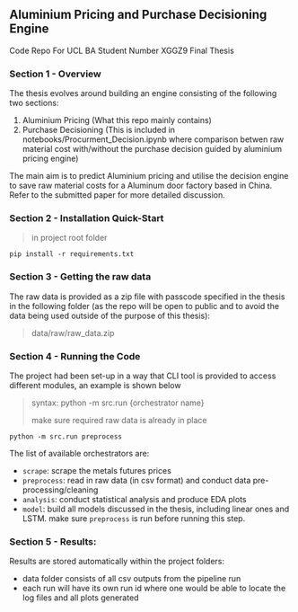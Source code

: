 ## Aluminium Pricing and Purchase Decisioning Engine

Code Repo For UCL BA Student Number XGGZ9 Final Thesis

### Section 1 - Overview

The thesis evolves around building an engine consisting of the following two sections:

1. Aluminium Pricing (What this repo mainly contains)
2. Purchase Decisioning (This is included in notebooks/Procurment_Decision.ipynb where comparison betwen raw material cost with/without the purchase decision guided by aluminium pricing engine)

The main aim is to predict Aluminium pricing and utilise the decision engine to save raw material costs for a Aluminum door factory based in China. Refer to the submitted paper for more detailed discussion.

### Section 2 - Installation Quick-Start

> in project root folder

```
pip install -r requirements.txt
```

### Section 3 - Getting the raw data
The raw data is provided as a zip file with passcode specified in the thesis in the following folder (as the repo will be open to public and to avoid the data being used outside of the purpose of this thesis):

> data/raw/raw_data.zip



### Section 4 - Running the Code
The project had been set-up in a way that CLI tool is provided to access different modules, an example is shown below

> syntax: python -m src.run {orchestrator name}
>
> make sure required raw data is already in place

```
python -m src.run preprocess
```

The list of available orchestrators are:
- `scrape`: scrape the metals futures prices
- `preprocess`: read in raw data (in csv format) and conduct data pre-processing/cleaning
- `analysis`: conduct statistical analysis and produce EDA plots
- `model`: build all models discussed in the thesis, including linear ones and LSTM. make sure `preprocess` is run before running this step.

### Section 5 - Results:

Results are stored automatically within the project folders:
- data folder consists of all csv outputs from the pipeline run
- each run will have its own run id where one would be able to locate the log files and all plots generated
